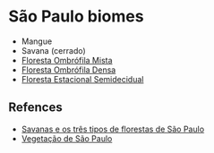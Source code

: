 # São Paulo biomes

- Mangue
- Savana (cerrado)
- [Floresta Ombrófila Mista](https://pt.m.wikipedia.org/wiki/Floresta_ombr%C3%B3fila_mista)
- [Floresta Ombrófila Densa](https://pt.m.wikipedia.org/wiki/Floresta_ombr%C3%B3fila_densa)
- [Floresta Estacional Semidecidual](https://pt.m.wikipedia.org/wiki/Floresta_estacional_semidecidual)

## Refences

- [Savanas e os três tipos de florestas de São Paulo](https://revistapesquisa.fapesp.br/savanas-e-tres-tipos-de-floresta/)
- [Vegetação de São Paulo](https://www.infoescola.com/geografia/vegetacao-de-sao-paulo/#:~:text=O%20Estado%20de%20S%C3%A3o%20Paulo,em%20outras%20partes%20do%20Estado.)
